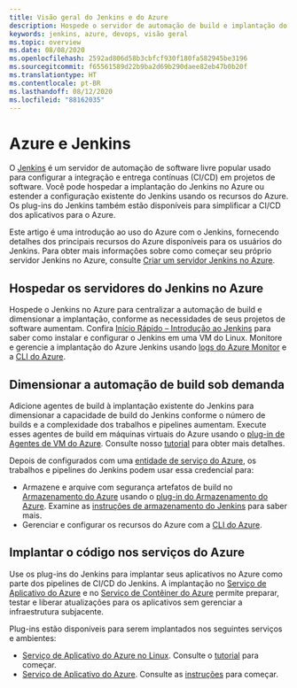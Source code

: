 ```yaml
---
title: Visão geral do Jenkins e do Azure
description: Hospede o servidor de automação de build e implantação do Jenkins no Azure e use os recursos de computação e armazenamento do Azure para estender os pipelines de CI/CD (integração e implantação contínuas).
keywords: jenkins, azure, devops, visão geral
ms.topic: overview
ms.date: 08/08/2020
ms.openlocfilehash: 2592ad806d58b3cbfcf930f180fa582945be3196
ms.sourcegitcommit: f65561589d22b9ba2d69b290daee82eb47b0b20f
ms.translationtype: HT
ms.contentlocale: pt-BR
ms.lasthandoff: 08/12/2020
ms.locfileid: "88162035"
---
```

# <a name="azure-and-jenkins"></a>Azure e Jenkins

O [Jenkins](https://jenkins.io/) é um servidor de automação de software livre popular usado para configurar a integração e entrega contínuas (CI/CD) em projetos de software. Você pode hospedar a implantação do Jenkins no Azure ou estender a configuração existente do Jenkins usando os recursos do Azure. Os plug-ins do Jenkins também estão disponíveis para simplificar a CI/CD dos aplicativos para o Azure.

Este artigo é uma introdução ao uso do Azure com o Jenkins, fornecendo detalhes dos principais recursos do Azure disponíveis para os usuários do Jenkins. Para obter mais informações sobre como começar seu próprio servidor Jenkins no Azure, consulte [Criar um servidor Jenkins no Azure](configure-on-linux-vm.md).

## <a name="host-your-jenkins-servers-in-azure"></a>Hospedar os servidores do Jenkins no Azure

Hospede o Jenkins no Azure para centralizar a automação de build e dimensionar a implantação, conforme as necessidades de seus projetos de software aumentam. Confira [Início Rápido – Introdução ao Jenkins](configure-on-linux-vm.md) para saber como instalar e configurar o Jenkins em uma VM do Linux. Monitore e gerencie a implantação do Azure Jenkins usando [logs do Azure Monitor](/azure/log-analytics/log-analytics-overview) e a [CLI do Azure](/cli/azure).

## <a name="scale-your-build-automation-on-demand"></a>Dimensionar a automação de build sob demanda

Adicione agentes de build à implantação existente do Jenkins para dimensionar a capacidade de build do Jenkins conforme o número de builds e a complexidade dos trabalhos e pipelines aumentam. Execute esses agentes de build em máquinas virtuais do Azure usando o [plug-in de Agentes de VM do Azure](https://plugins.jenkins.io/azure-vm-agents). Consulte nosso [tutorial](/azure/jenkins/jenkins-azure-vm-agents) para obter mais detalhes.

Depois de configurados com uma [entidade de serviço do Azure](/azure/azure-resource-manager/resource-group-overview), os trabalhos e pipelines do Jenkins podem usar essa credencial para:

- Armazene e arquive com segurança artefatos de build no [Armazenamento do Azure](/azure/storage/common/storage-introduction) usando o [plug-in do Armazenamento do Azure](https://plugins.jenkins.io/windows-azure-storage). Examine as [instruções de armazenamento do Jenkins](azure-storage-blobs-as-build-artifact-repository.md) para saber mais.
- Gerenciar e configurar os recursos do Azure com a [CLI do Azure](deploy-to-azure-app-service-using-azure-cli.md).

## <a name="deploy-your-code-into-azure-services"></a>Implantar o código nos serviços do Azure

Use os plug-ins do Jenkins para implantar seus aplicativos no Azure como parte dos pipelines de CI/CD do Jenkins. A implantação no [Serviço de Aplicativo do Azure](/azure/app-service/) e no [Serviço de Contêiner do Azure](/azure/container-service/kubernetes/) permite preparar, testar e liberar atualizações para os aplicativos sem gerenciar a infraestrutura subjacente.

 Plug-ins estão disponíveis para serem implantados nos seguintes serviços e ambientes:

- [Serviço de Aplicativo do Azure no Linux](/azure/app-service/containers/app-service-linux-intro). Consulte o [tutorial](deploy-from-github-to-azure-app-service.md) para começar.
- [Serviço de Aplicativo do Azure](/azure/app-service/overview). Consulte as [instruções](deploy-to-azure-app-service-using-plugin.md) para começar.